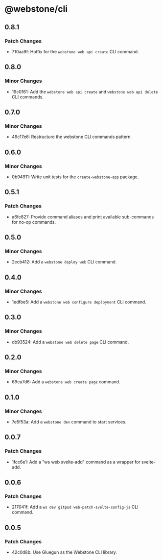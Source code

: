 # @webstone/cli

## 0.8.1

### Patch Changes

- 710aa9f: Hotfix for the `webstone web api create` CLI command.

## 0.8.0

### Minor Changes

- 19c0161: Add the `webstone web api create` and `webstone web api delete` CLI commands.

## 0.7.0

### Minor Changes

- 49c17e6: Restructure the webstone CLI commands pattern.

## 0.6.0

### Minor Changes

- 0b94911: Write unit tests for the `create-webstone-app` package.

## 0.5.1

### Patch Changes

- a6fe827: Provide command aliases and print available sub-commands for no-op commands.

## 0.5.0

### Minor Changes

- 2ecb412: Add a `webstone deploy web` CLI command.

## 0.4.0

### Minor Changes

- 1edfbe5: Add a `webstone web configure deployment` CLI command.

## 0.3.0

### Minor Changes

- db93524: Add a `webstone web delete page` CLI command.

## 0.2.0

### Minor Changes

- 69ea7d6: Add a `webstone web create page` command.

## 0.1.0

### Minor Changes

- 7e5f53a: Add a `webstone dev` command to start services.

## 0.0.7

### Patch Changes

- 1fcc6e1: Add a "ws web svelte-add" command as a wrapper for svelte-add.

## 0.0.6

### Patch Changes

- 217041f: Add a `ws dev gitpod web-patch-svelte-config-js` CLI command.

## 0.0.5

### Patch Changes

- 42c0d8b: Use Gluegun as the Webstone CLI library.
